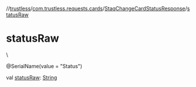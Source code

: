 //[trustless](../../../index.md)/[com.trustless.requests.cards](../index.md)/[StaqChangeCardStatusResponse](index.md)/[statusRaw](status-raw.md)

# statusRaw

\

@SerialName(value = &quot;Status&quot;)

val [statusRaw](status-raw.md): [String](https://kotlinlang.org/api/latest/jvm/stdlib/kotlin/-string/index.html)
